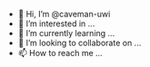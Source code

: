 - 👋 Hi, I’m @caveman-uwi
- 👀 I’m interested in ...
- 🌱 I’m currently learning ...
- 💞️ I’m looking to collaborate on ...
- 📫 How to reach me ...

<!---
caveman-uwi/caveman-uwi is a ✨ special ✨ repository because its `README.md` (this file) appears on your GitHub profile.
You can click the Preview link to take a look at your changes.
--->
